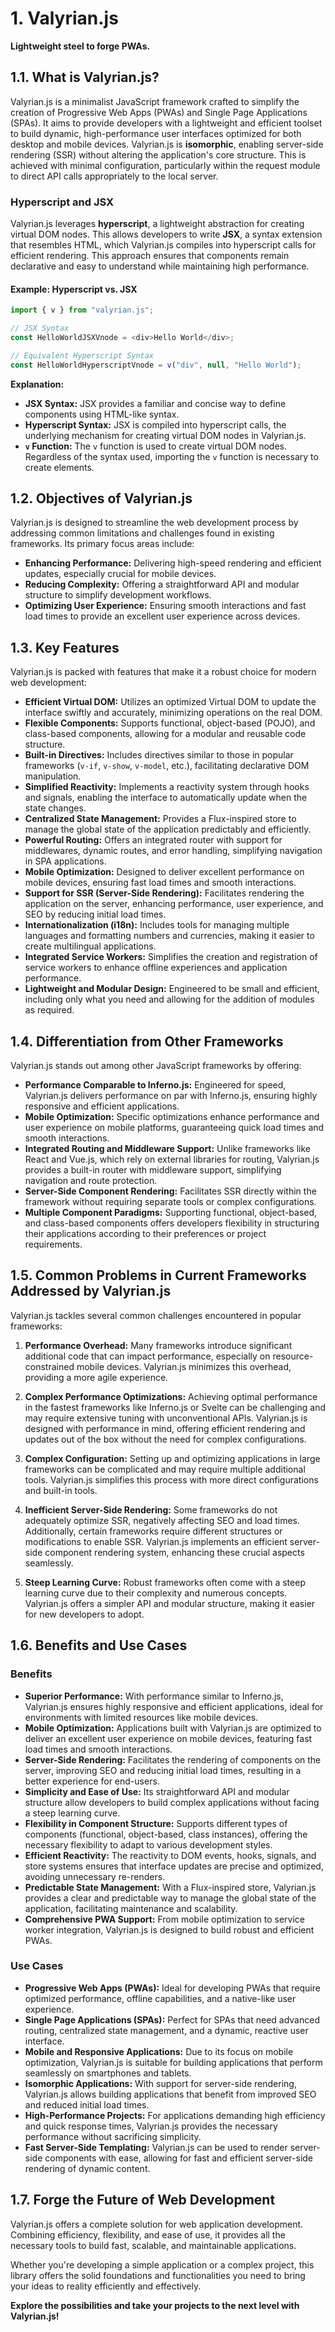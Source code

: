 # 1. Valyrian.js

**Lightweight steel to forge PWAs.**

## 1.1. What is Valyrian.js?

Valyrian.js is a minimalist JavaScript framework crafted to simplify the creation of Progressive Web Apps (PWAs) and Single Page Applications (SPAs). It aims to provide developers with a lightweight and efficient toolset to build dynamic, high-performance user interfaces optimized for both desktop and mobile devices. Valyrian.js is **isomorphic**, enabling server-side rendering (SSR) without altering the application's core structure. This is achieved with minimal configuration, particularly within the request module to direct API calls appropriately to the local server.

### **Hyperscript and JSX**

Valyrian.js leverages **hyperscript**, a lightweight abstraction for creating virtual DOM nodes. This allows developers to write **JSX**, a syntax extension that resembles HTML, which Valyrian.js compiles into hyperscript calls for efficient rendering. This approach ensures that components remain declarative and easy to understand while maintaining high performance.

#### **Example: Hyperscript vs. JSX**

```javascript
import { v } from "valyrian.js";

// JSX Syntax
const HelloWorldJSXVnode = <div>Hello World</div>;

// Equivalent Hyperscript Syntax
const HelloWorldHyperscriptVnode = v("div", null, "Hello World");
```

**Explanation:**

- **JSX Syntax:** JSX provides a familiar and concise way to define components using HTML-like syntax.
- **Hyperscript Syntax:** JSX is compiled into hyperscript calls, the underlying mechanism for creating virtual DOM nodes in Valyrian.js.
- **`v` Function:** The `v` function is used to create virtual DOM nodes. Regardless of the syntax used, importing the `v` function is necessary to create elements.

## 1.2. Objectives of Valyrian.js

Valyrian.js is designed to streamline the web development process by addressing common limitations and challenges found in existing frameworks. Its primary focus areas include:

- **Enhancing Performance:** Delivering high-speed rendering and efficient updates, especially crucial for mobile devices.
- **Reducing Complexity:** Offering a straightforward API and modular structure to simplify development workflows.
- **Optimizing User Experience:** Ensuring smooth interactions and fast load times to provide an excellent user experience across devices.

## 1.3. Key Features

Valyrian.js is packed with features that make it a robust choice for modern web development:

- **Efficient Virtual DOM:** Utilizes an optimized Virtual DOM to update the interface swiftly and accurately, minimizing operations on the real DOM.
- **Flexible Components:** Supports functional, object-based (POJO), and class-based components, allowing for a modular and reusable code structure.
- **Built-in Directives:** Includes directives similar to those in popular frameworks (`v-if`, `v-show`, `v-model`, etc.), facilitating declarative DOM manipulation.
- **Simplified Reactivity:** Implements a reactivity system through hooks and signals, enabling the interface to automatically update when the state changes.
- **Centralized State Management:** Provides a Flux-inspired store to manage the global state of the application predictably and efficiently.
- **Powerful Routing:** Offers an integrated router with support for middlewares, dynamic routes, and error handling, simplifying navigation in SPA applications.
- **Mobile Optimization:** Designed to deliver excellent performance on mobile devices, ensuring fast load times and smooth interactions.
- **Support for SSR (Server-Side Rendering):** Facilitates rendering the application on the server, enhancing performance, user experience, and SEO by reducing initial load times.
- **Internationalization (i18n):** Includes tools for managing multiple languages and formatting numbers and currencies, making it easier to create multilingual applications.
- **Integrated Service Workers:** Simplifies the creation and registration of service workers to enhance offline experiences and application performance.
- **Lightweight and Modular Design:** Engineered to be small and efficient, including only what you need and allowing for the addition of modules as required.

## 1.4. Differentiation from Other Frameworks

Valyrian.js stands out among other JavaScript frameworks by offering:

- **Performance Comparable to Inferno.js:** Engineered for speed, Valyrian.js delivers performance on par with Inferno.js, ensuring highly responsive and efficient applications.
- **Mobile Optimization:** Specific optimizations enhance performance and user experience on mobile platforms, guaranteeing quick load times and smooth interactions.
- **Integrated Routing and Middleware Support:** Unlike frameworks like React and Vue.js, which rely on external libraries for routing, Valyrian.js provides a built-in router with middleware support, simplifying navigation and route protection.
- **Server-Side Component Rendering:** Facilitates SSR directly within the framework without requiring separate tools or complex configurations.
- **Multiple Component Paradigms:** Supporting functional, object-based, and class-based components offers developers flexibility in structuring their applications according to their preferences or project requirements.

## 1.5. Common Problems in Current Frameworks Addressed by Valyrian.js

Valyrian.js tackles several common challenges encountered in popular frameworks:

1. **Performance Overhead:** Many frameworks introduce significant additional code that can impact performance, especially on resource-constrained mobile devices. Valyrian.js minimizes this overhead, providing a more agile experience.

2. **Complex Performance Optimizations:** Achieving optimal performance in the fastest frameworks like Inferno.js or Svelte can be challenging and may require extensive tuning with unconventional APIs. Valyrian.js is designed with performance in mind, offering efficient rendering and updates out of the box without the need for complex configurations.

3. **Complex Configuration:** Setting up and optimizing applications in large frameworks can be complicated and may require multiple additional tools. Valyrian.js simplifies this process with more direct configurations and built-in tools.

4. **Inefficient Server-Side Rendering:** Some frameworks do not adequately optimize SSR, negatively affecting SEO and load times. Additionally, certain frameworks require different structures or modifications to enable SSR. Valyrian.js implements an efficient server-side component rendering system, enhancing these crucial aspects seamlessly.

5. **Steep Learning Curve:** Robust frameworks often come with a steep learning curve due to their complexity and numerous concepts. Valyrian.js offers a simpler API and modular structure, making it easier for new developers to adopt.

## 1.6. Benefits and Use Cases

### **Benefits**

- **Superior Performance:** With performance similar to Inferno.js, Valyrian.js ensures highly responsive and efficient applications, ideal for environments with limited resources like mobile devices.
- **Mobile Optimization:** Applications built with Valyrian.js are optimized to deliver an excellent user experience on mobile devices, featuring fast load times and smooth interactions.
- **Server-Side Rendering:** Facilitates the rendering of components on the server, improving SEO and reducing initial load times, resulting in a better experience for end-users.
- **Simplicity and Ease of Use:** Its straightforward API and modular structure allow developers to build complex applications without facing a steep learning curve.
- **Flexibility in Component Structure:** Supports different types of components (functional, object-based, class instances), offering the necessary flexibility to adapt to various development styles.
- **Efficient Reactivity:** The reactivity to DOM events, hooks, signals, and store systems ensures that interface updates are precise and optimized, avoiding unnecessary re-renders.
- **Predictable State Management:** With a Flux-inspired store, Valyrian.js provides a clear and predictable way to manage the global state of the application, facilitating maintenance and scalability.
- **Comprehensive PWA Support:** From mobile optimization to service worker integration, Valyrian.js is designed to build robust and efficient PWAs.

### **Use Cases**

- **Progressive Web Apps (PWAs):** Ideal for developing PWAs that require optimized performance, offline capabilities, and a native-like user experience.
- **Single Page Applications (SPAs):** Perfect for SPAs that need advanced routing, centralized state management, and a dynamic, reactive user interface.
- **Mobile and Responsive Applications:** Due to its focus on mobile optimization, Valyrian.js is suitable for building applications that perform seamlessly on smartphones and tablets.
- **Isomorphic Applications:** With support for server-side rendering, Valyrian.js allows building applications that benefit from improved SEO and reduced initial load times.
- **High-Performance Projects:** For applications demanding high efficiency and quick response times, Valyrian.js provides the necessary performance without sacrificing simplicity.
- **Fast Server-Side Templating:** Valyrian.js can be used to render server-side components with ease, allowing for fast and efficient server-side rendering of dynamic content.

## 1.7. Forge the Future of Web Development

Valyrian.js offers a complete solution for web application development. Combining efficiency, flexibility, and ease of use, it provides all the necessary tools to build fast, scalable, and maintainable applications.

Whether you're developing a simple application or a complex project, this library offers the solid foundations and functionalities you need to bring your ideas to reality efficiently and effectively.

**Explore the possibilities and take your projects to the next level with Valyrian.js!**
